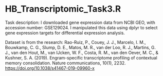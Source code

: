 # HB_Transcriptomic_Task3.R

Task description: I downloaded gene expression data from NCBI GEO, with accession number: GSE129024. I manipulated this data using dplyr to select gene expression targets for differential expression analysis.

Dataset is from the research: Rao-Ruiz, P., Couey, J. J., Marcelo, I. M., Bouwkamp, C. G., Slump, D. E., Matos, M. R., van der Loo, R. J., Martins, G. J., van den Hout, M., van IJcken, W. F., Costa, R. M., van den Oever, M. C., & Kushner, S. A. (2019). Engram-specific transcriptome profiling of contextual memory consolidation. Nature communications, 10(1), 2232. https://doi.org/10.1038/s41467-019-09960-x 
